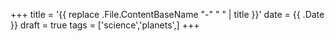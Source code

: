 +++
title = '{{ replace .File.ContentBaseName "-" " " | title }}'
date = {{ .Date }}
draft = true
tags = ['science','planets',]
+++
